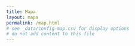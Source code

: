 ```yaml
---
title: Mapa
layout: mapa
permalink: /map.html
# see _data/config-map.csv for display options
# do not add content to this file
---
```

